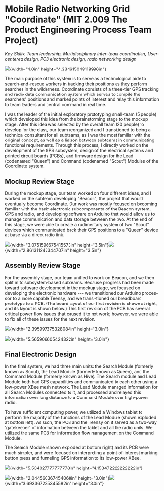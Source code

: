 # Mobile Radio Networking Grid "Coordinate" (MIT 2.009 The Product Engineering Process Team Project)

*Key Skills: Team leadership, Multidisciplinary inter-team coordination,
User-centered design, PCB electronic design, radio networking design*

![](./media/Coordinate/image1.png){width="4.0in"
height="4.334615048118986in"}

The main purpose of this system is to serve as a technological aide to
search-and-rescue workers in tracking their positions as they perform
searches in the wilderness. Coordinate consists of a three-tier GPS
tracking and radio data communication system which serves to compile the
searchers' positions and marked points of interest and relay this
information to team leaders and central command in real time.

I was the leader of the initial exploratory prototyping small-team (5
people) which developed this idea from the brainstorming stage to the
mockup stage. After this idea was selected by the overall team (20
people) to develop for the class, our team reorganized and I
transitioned to being a technical consultant for all subteams, as I was
the most familiar with the original concept, as well as a liaison
between subteams in communicating functional requirements. Through this
process, I directly worked on the development of the GPS subsystem,
design of the electrical systems and printed circuit boards (PCBs), and
firmware design for the Lead (codenamed "Queen") and Command (codenamed
"Scout") Modules of the Coordinate system.

## Mockup Review Stage

During the mockup stage, our team worked on four different ideas, and I
worked on the subteam developing "Beacon", the project that would
eventually become Coordinate. Our work was mostly focused on becoming
familiar with the basic electronic subcomponents of the Beacon system,
GPS and radio, and developing software on Arduino that would allow us to
manage communication and data storage between the two. At the end of
this stage, we were able to create a rudimentary system of two "Scout"
devices which communicated back their GPS positions to a "Queen" device
at base via a direct radio link.

![](./media/Coordinate/image2.png){width="3.0751596675415573in"
height="3.5in"}![](./media/Coordinate/image3.png){width="2.861311242344707in"
height="3.5in"}

## Assembly Review Stage 

For the assembly stage, our team unified to work on Beacon, and we then
split in to subsystem-based subteams. Because progress had been made
toward software development in the mockup stage, we focused on
developing the electronic hardware --- we transitioned our Arduino
proces-sor to a more capable Teensy, and we transi-tioned our breadboard
prototype to a PCB. (The board layout of our first revision is shown at
right, and its layout is shown below.) This first revision of the PCB
has several critical power flow issues that caused it to not work;
however, we were able to fix all of these issues for the next revision.

![](./media/Coordinate/image4.png){width="2.395997375328084in"
height="3.0in"}

![](./media/Coordinate/image5.png){width="5.565906605424322in"
height="3.0in"}

## Final Electronic Design 

In the final system, we had three main units: the Search Module
(formerly known as Scout), the Lead Module (formerly known as Queen),
and the Command Module (formerly known as Hive). The Search module and
Lead Module both had GPS capabilities and communicated to each other
using a low-power XBee mesh network. The Lead Module managed information
for all Search Modules connected to it, and processed and relayed this
information over long distance to a Command Module over high-power
radio.

To have sufficient computing power, we utilized a Windows tablet to
perform the majority of the functions of the Lead Module (shown exploded
at bottom left). As such, the PCB and the Teensy on it served as a
two-way 'gatekeeper' of information between the tablet and all the radio
units. We utilized the same PCB for information flow management on the
Command Module.

The Search Module (shown exploded at bottom right) and its PCB were much
simpler, and were focused on interpreting a point-of-interest marking
button press and funneling GPS information to its low-power XBee.

![](./media/Coordinate/image6.png){width="5.534027777777778in"
height="4.153472222222222in"}

![](./media/Coordinate/image7.png){width="2.044560367454068in"
height="3.0in"}![](./media/Coordinate/image8.png){width="3.693367235345582in"
height="3.0in"}
